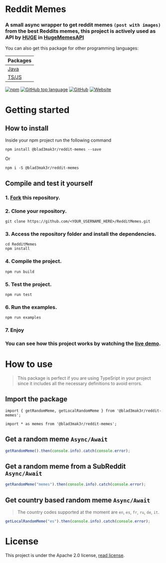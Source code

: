 # Reddit Memes 

### A small async wrapper to get reddit memes ``(post with images)`` from the best Reddits memes, this project is actively used as API by [HUGE](https://huge.blademaker.tv) in [HugeMemesAPI](https://memes.blademaker.tv)

You can also get this package for other programming languages:

| Packages                                               |
|--------------------------------------------------------|
| [Java](https://github.com/Blad3Mak3r/RedditMemesJava)  |
| [TS/JS](https://github.com/Blad3Mak3r/RedditMemes)     |


[![npm](https://img.shields.io/npm/v/@blad3mak3r/reddit-memes?style=for-the-badge)](https://www.npmjs.com/package/@blad3mak3r/reddit-memes)
[![GitHub top language](https://img.shields.io/github/languages/top/blad3mak3r/redditmemes?style=for-the-badge)](https://github.com/Blad3Mak3r/RedditMemes/search?l=TypeScript&type=Code)
[![GitHub](https://img.shields.io/github/license/blad3mak3r/redditmemes?style=for-the-badge)](https://github.com/Blad3Mak3r/RedditMemes/blob/master/LICENSE)
[![Website](https://img.shields.io/website?down_color=black&down_message=Down&style=for-the-badge&up_color=green&up_message=Online&url=https%3A%2F%2Fmemes.blademaker.tv)](https://memes.blademaker.tv)

# Getting started
## How to install
Inside your npm project run the following command
```shell script
npm install @blad3mak3r/reddit-memes --save
```
Or
```shell script
npm i -S @blad3mak3r/reddit-memes
```

## Compile and test it yourself
### **1.** [Fork](https://github.com/Blad3Mak3r/RedditMemes/fork) this repository.

### **2.** Clone your repository.
```shell script
git clone https://github.com/<YOUR_USERNAME_HERE>/RedditMemes.git
```

### **3.** Access the repository folder and install the dependencies.
```shell script
cd RedditMemes
npm install
```
### **4.** Compile the project.
```shell script
npm run build
```
### **5.** Test the project.
```shell script
npm run test
```

### **6.** Run the examples.
```shell script
npm run examples
```

### **7.** Enjoy

### You can see how this project works by watching the [live demo](https://memes.blademaker.tv/api).

# How to use
> This package is perfect if you are using TypeSript in your project since it includes all the necessary definitions to avoid errors.

## Import the package
```shell script
import { getRandomMeme, getLocalRandomMeme } from '@blad3mak3r/reddit-memes';
```
```shell script
import * as memes from '@blad3mak3r/reddit-memes';
```

## Get a random meme ``Async/Await``
```TypeScript
getRandomMeme().then(console.info).catch(console.error);
```

## Get a random meme from a SubReddit ``Async/Await``
```TypeScript
getRandomMeme("memes").then(console.info).catch(console.error);
```

## Get country based random meme ``Async/Await``
> The country codes supported at the moment are ``en``, ``es``, ``fr``, ``ru``, ``de``, ``it``.
```TypeScript
getLocalRandomMeme("es").then(console.info).catch(console.error);
```

# License
This project is under the Apache 2.0 license, [read license](LICENSE).
